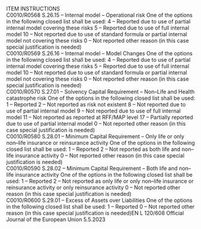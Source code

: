  
ITEM  INSTRUCTIONS  
C0010/R0568  S.26.15 – Internal model – 
Operational risk  One of the options in the following closed list shall be used: 
4 – Reported due to use of partial internal model covering these risks 
5 – Reported due to use of full internal model 
10 – Not reported due to use of standard formula or partial internal model not 
covering these risks 
0 – Not reported other reason (in this case special justification is needed)  
C0010/R0569  S.26.16 – Internal model – 
Model Changes  One of the options in the following closed list shall be used: 
4 – Reported due to use of partial internal model covering these risks 
5 – Reported due to use of full internal model 
10 – Not reported due to use of standard formula or partial internal model not 
covering these risks 
0 – Not reported other reason (in this case special justification is needed)  
C0010/R0570  S.27.01 – Solvency Capital 
Requirement – Non–Life and 
Health catastrophe risk  One of the options in the following closed list shall be used: 
1 – Reported 
2 – Not reported as risk not existent 
8 – Not reported due to use of partial internal model 
9 – Not reported due to use of full internal model 
11 – Not reported as reported at RFF/MAP level 
17 – Partially reported due to use of partial internal model 
0 – Not reported other reason (in this case special justification is needed)  
C0010/R0580  S.28.01 – Minimum Capital 
Requirement – Only life or 
only non–life insurance or 
reinsurance activity  One of the options in the following closed list shall be used: 
1 – Reported 
2 – Not reported as both life and non–life insurance activity 
0 – Not reported other reason (in this case special justification is needed)  
C0010/R0590  S.28.02 – Minimum Capital 
Requirement – Both life and 
non–life insurance activity  One of the options in the following closed list shall be used: 
1 – Reported 
2 – Not reported as only life or only non–life insurance or reinsurance activity or 
only reinsurance activity 
0 – Not reported other reason (in this case special justification is needed)  
C0010/R0600  S.29.01 – Excess of Assets 
over Liabilities  One of the options in the following closed list shall be used: 
1 – Reported 
0 – Not reported other reason (in this case special justification is needed)EN  L 120/608 Official Journal of the European Union 5.5.2023